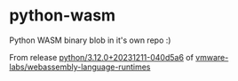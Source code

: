 # python-wasm
Python WASM binary blob in it's own repo :)

From release [python/3.12.0+20231211-040d5a6](https://github.com/vmware-labs/webassembly-language-runtimes/releases/tag/python%2F3.12.0%2B20231211-040d5a6) of [vmware-labs/webassembly-language-runtimes](https://github.com/vmware-labs/webassembly-language-runtimes)

